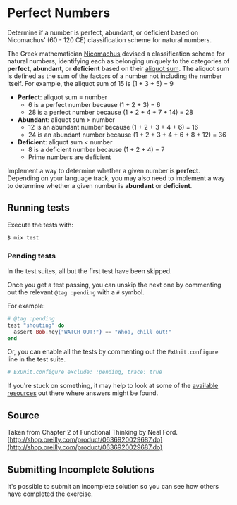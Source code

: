 # Perfect Numbers

Determine if a number is perfect, abundant, or deficient based on
Nicomachus' (60 - 120 CE) classification scheme for natural numbers.

The Greek mathematician [Nicomachus](https://en.wikipedia.org/wiki/Nicomachus) devised a classification scheme for natural numbers, identifying each as belonging uniquely to the categories of **perfect**, **abundant**, or **deficient** based on their [aliquot sum](https://en.wikipedia.org/wiki/Aliquot_sum). The aliquot sum is defined as the sum of the factors of a number not including the number itself. For example, the aliquot sum of 15 is (1 + 3 + 5) = 9

- **Perfect**: aliquot sum = number
  - 6 is a perfect number because (1 + 2 + 3) = 6
  - 28 is a perfect number because (1 + 2 + 4 + 7 + 14) = 28
- **Abundant**: aliquot sum > number
  - 12 is an abundant number because (1 + 2 + 3 + 4 + 6) = 16
  - 24 is an abundant number because (1 + 2 + 3 + 4 + 6 + 8 + 12) = 36
- **Deficient**: aliquot sum < number
  - 8 is a deficient number because (1 + 2 + 4) = 7
  - Prime numbers are deficient

Implement a way to determine whether a given number is **perfect**. Depending on your language track, you may also need to implement a way to determine whether a given number is **abundant** or **deficient**.

## Running tests

Execute the tests with:

```bash
$ mix test
```

### Pending tests

In the test suites, all but the first test have been skipped.

Once you get a test passing, you can unskip the next one by
commenting out the relevant `@tag :pending` with a `#` symbol.

For example:

```elixir
# @tag :pending
test "shouting" do
  assert Bob.hey("WATCH OUT!") == "Whoa, chill out!"
end
```

Or, you can enable all the tests by commenting out the
`ExUnit.configure` line in the test suite.

```elixir
# ExUnit.configure exclude: :pending, trace: true
```

If you're stuck on something, it may help to look at some of
the [available resources](https://exercism.io/tracks/elixir/resources)
out there where answers might be found.

## Source

Taken from Chapter 2 of Functional Thinking by Neal Ford. [http://shop.oreilly.com/product/0636920029687.do](http://shop.oreilly.com/product/0636920029687.do)

## Submitting Incomplete Solutions
It's possible to submit an incomplete solution so you can see how others have completed the exercise.
